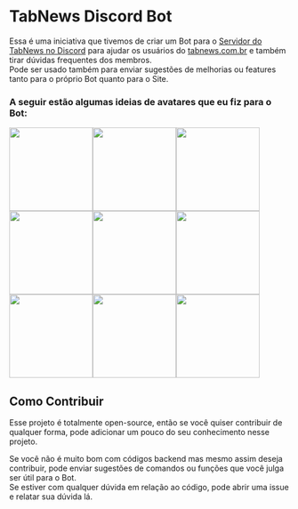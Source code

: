 # TabNews Discord Bot

Essa é uma iniciativa que tivemos de criar um Bot para o [Servidor do TabNews no Discord](https://discord.gg/Sj7kE4ZF) para ajudar os usuários do [tabnews.com.br](https://tabnews.com.br) e também tirar dúvidas frequentes dos membros.<br>
Pode ser usado também para enviar sugestões de melhorias ou features tanto para o próprio Bot quanto para o Site.

### A seguir estão algumas ideias de avatares que eu fiz para o Bot:

<img src="https://i.imgur.com/a0RyvAR.png" width="150"><img src="https://i.imgur.com/WiwUipE.png" width="150"><img src="https://i.imgur.com/g8VXTEr.png" width="150"><br>
<img src="https://i.imgur.com/3RdnBQX.png" width="150"><img src="https://i.imgur.com/0ju8gK3.png" width="150"><img src="https://i.imgur.com/U2RuCxH.png" width="150"><br>
<img src="https://i.imgur.com/OVxPRrx.png" width="150"><img src="https://i.imgur.com/AfDy31e.png" width="150"><img src="https://i.imgur.com/D0Yz3Bw.png" width="150">

## Como Contribuir

Esse projeto é totalmente open-source, então se você quiser contribuir de qualquer forma, pode adicionar um pouco do seu conhecimento nesse projeto.

Se você não é muito bom com códigos backend mas mesmo assim deseja contribuir, pode enviar sugestões de comandos ou funções que você julga ser útil para o Bot.<br>
Se estiver com qualquer dúvida em relação ao código, pode abrir uma issue e relatar sua dúvida lá.
